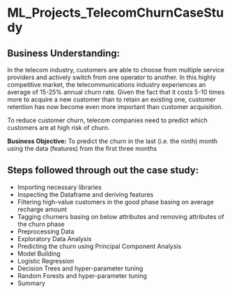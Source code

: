 # ML_Projects_TelecomChurnCaseStudy

## Business Understanding:
In the telecom industry, customers are able to choose from multiple service providers and actively switch from one operator to another. In this highly competitive market, the telecommunications industry experiences an average of 15-25% annual churn rate. Given the fact that it costs 5-10 times more to acquire a new customer than to retain an existing one, customer retention has now become even more important than customer acquisition.

To reduce customer churn, telecom companies need to predict which customers are at high risk of churn.

**Business Objective:** To predict the churn in the last (i.e. the ninth) month using the data (features) from the first three months

## Steps followed through out the case study:
* Importing necessary libraries
* Inspecting the Dataframe and deriving features
* Filtering high-value customers in the good phase basing on average recharge amount
* Tagging churners basing on below attributes and removing attributes of the churn phase
* Preprocessing Data
* Exploratory Data Analysis
* Predicting the churn using Principal Component Analysis
* Model Building
* Logistic Regression
* Decision Trees and hyper-parameter tuning
* Random Forests and hyper-parameter tuning
* Summary
